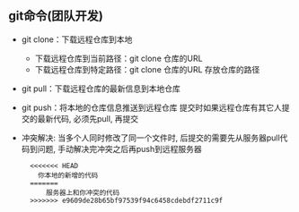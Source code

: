 ## git命令(团队开发)
  - git clone：下载远程仓库到本地
    - 下载远程仓库到当前路径：git clone 仓库的URL
    - 下载远程仓库到特定路径：git clone 仓库的URL 存放仓库的路径
    
  - git pull：下载远程仓库的最新信息到本地仓库
  
  - git push：将本地的仓库信息推送到远程仓库
    提交时如果远程仓库有其它人提交的最新代码, 必须先pull, 再提交

  - 冲突解决:
    当多个人同时修改了同一个文件时, 后提交的需要先从服务器pull代码到问题, 手动解决完冲突之后再push到远程服务器
    ```
      <<<<<<< HEAD
        你本地的新增的代码
      =======
          服务器上和你冲突的代码
      >>>>>>> e9609de28b65bf97539f94c6458cdebdf2711c9f
    ```